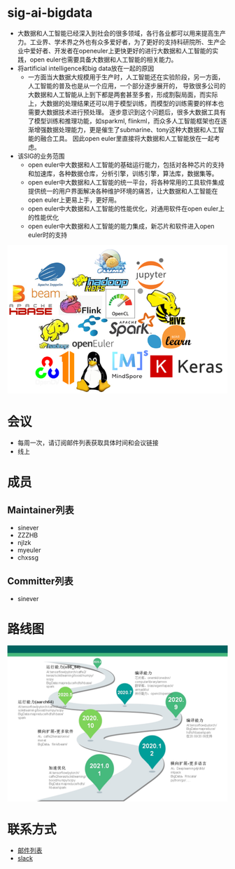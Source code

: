 # sig-ai-bigdata

 - 大数据和人工智能已经深入到社会的很多领域，各行各业都可以用来提高生产力。工业界、学术界之外也有众多爱好者，为了更好的支持科研院所、生产企业中爱好者、开发者在openeuler上更快更好的进行大数据和人工智能的实践，open euler也需要具备大数据和人工智能的相关能力。
 - 将artificial intelligence和big data放在一起的原因
   - 一方面当大数据大规模用于生产时，人工智能还在实验阶段，另一方面，人工智能的普及也是从一个应用，一个部分逐步展开的，
   导致很多公司的大数据和人工智能从上到下都是两套甚至多套，形成割裂局面，而实际上，大数据的处理结果还可以用于模型训练，而模型的训练需要的样本也需要大数据技术进行预处理。
   逐步意识到这个问题后，很多大数据工具有了模型训练和推理功能，如sparkml, flinkml，而众多人工智能框架也在逐渐增强数据处理能力，更是催生了submarine、tony这种大数据和人工智能的融合工具。
   因此open euler里直接将大数据和人工智能放在一起考虑。
 - 该SIG的业务范围
   - open euler中大数据和人工智能的基础运行能力，包括对各种芯片的支持和加速库，各种数据仓库，分析引擎，训练引擎，算法库，数据集等。
   - open euler中大数据和人工智能的统一平台，将各种常用的工具软件集成提供统一的用户界面解决各种维护环境的痛苦，让大数据和人工智能在open euler上更易上手，更好用。
   - open euler中大数据和人工智能的性能优化，对通用软件在open euler上的性能优化
   - open euler中大数据和人工智能的能力集成，新芯片和软件进入open euler时的支持

 ![logo](./logo.png)

# 会议

- 每周一次，请订阅邮件列表获取具体时间和会议链接
- 线上

# 成员

## Maintainer列表
  - sinever
  - ZZZHB
  - njlzk
  - myeuler
  - chxssg

## Committer列表

- sinever

# 路线图
 ![roadmap](./sig-road-map.jpg)

# 联系方式
- [邮件列表](sig-ai-bigdata@openeuler.org)
- [slack](openeuler.slack.com)